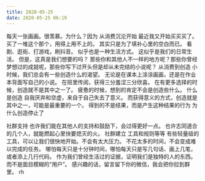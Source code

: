 ```yaml
---
title: 2020-05-25
date: 2020-05-25 06:19
---
```


每天一张画画。很羡慕。为什么？因为
从消费沉沦开始
最近我又开始买买买了。买了一堆这个那个，用得上用不上的。
其实只是为了填补心里的空白而已。
看剧、逛街、打游戏，刷抖音。
似乎也是一种生活方式。
这似乎是我们的日常生活。
但是，这真是我们想要的吗？
那些你和其他人不一样的地方呢？那些你曾经梦想过的成就呢，那些你写下过开头但是却从未完结的小说呢？
从消费到创造
小时候，我们总会有一些创造什么的渴望。
无论是在课本上涂涂画画，还是在作业本背面写自己的小说。
在班里传阅，获得三分羞涩三分欣喜。
在有更多选择的时候，创造就不是其中之一了。
疲惫的时候，想到的肯定不会是创造些什么。
什么是创造
自我厌弃和空虚，来自于自己失去了意义。
而获得意义的方式，创造就是其中之一，可能是最重要的一个。
得到的不是结果，而是产生这种结果的行为
为什么创造停止了

社群支持
也许我们能在其他人的支持和鼓励下，会过得更好一点。
也许志同道合的几个人，就能燃起心里快要熄灭的火。
社群建立
工具和规则等等
有些轻量级的工具，可以让我们很快地开始。不会有太大压力。
不花太多的时间，不会变成难以完成的任务。
哪怕每天只是十分钟时间，哪怕每天只是写几句话、画上几笔，或者添上几行代码。
作为我们曾经生活过的证据，证明我们是独特的人的东西。
而不是面目模糊的“用户”。
感兴趣的话，留言留下你的微信，我会把你拉到群里。
rh